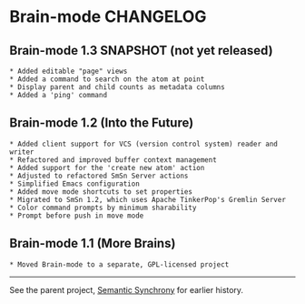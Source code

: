 Brain-mode CHANGELOG
====================

Brain-mode 1.3 SNAPSHOT (not yet released)
----------------------------------------
~~~~~~~~~~~~~~~~~~~~~~~~~~~~~~~~~~~~~~~~~~~~~~~~~~~~~~~~~~~~~~~~~~~~~~~~~~~~~~~~
* Added editable "page" views
* Added a command to search on the atom at point
* Display parent and child counts as metadata columns
* Added a 'ping' command
~~~~~~~~~~~~~~~~~~~~~~~~~~~~~~~~~~~~~~~~~~~~~~~~~~~~~~~~~~~~~~~~~~~~~~~~~~~~~~~~

Brain-mode 1.2 (Into the Future)
----------------------------------------
~~~~~~~~~~~~~~~~~~~~~~~~~~~~~~~~~~~~~~~~~~~~~~~~~~~~~~~~~~~~~~~~~~~~~~~~~~~~~~~~
* Added client support for VCS (version control system) reader and writer
* Refactored and improved buffer context management
* Added support for the 'create new atom' action
* Adjusted to refactored SmSn Server actions
* Simplified Emacs configuration
* Added move mode shortcuts to set properties
* Migrated to SmSn 1.2, which uses Apache TinkerPop's Gremlin Server
* Color command prompts by minimum sharability
* Prompt before push in move mode
~~~~~~~~~~~~~~~~~~~~~~~~~~~~~~~~~~~~~~~~~~~~~~~~~~~~~~~~~~~~~~~~~~~~~~~~~~~~~~~~

Brain-mode 1.1 (More Brains)
----------------------------------------
~~~~~~~~~~~~~~~~~~~~~~~~~~~~~~~~~~~~~~~~~~~~~~~~~~~~~~~~~~~~~~~~~~~~~~~~~~~~~~~~
* Moved Brain-mode to a separate, GPL-licensed project
~~~~~~~~~~~~~~~~~~~~~~~~~~~~~~~~~~~~~~~~~~~~~~~~~~~~~~~~~~~~~~~~~~~~~~~~~~~~~~~~

----------------------------------------
See the parent project, [Semantic Synchrony](https://github.com/joshsh/smsn) for earlier history.
